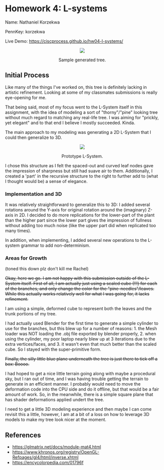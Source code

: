 # Homework 4: L-systems
Name: Nathaniel Korzekwa

PennKey: korzekwa

Live Demo: https://ciscprocess.github.io/hw04-l-systems/

<p align="center">
  <img src="https://user-images.githubusercontent.com/6472567/139194074-df0bc516-28ec-48e5-a916-5f169ea93197.png">
</p>
<p align="center">Sample generated tree.</p>

## Initial Process
Like many of the things I've worked on, this tree is definitely lacking in artistic
refinement. Looking at some of my classmates submissions is really eye-opening
for me.

That being said, most of my focus went to the L-System itself in this assignment,
with the idea of modeling a sort of "thorny"/"pine" looking tree without much
regard to matching any real-life tree. I was aiming for "prickly, yet elegant"
and to that end I believe I mostly succeeded. Kinda.

The main approach to my modeling was generating a 2D L-System that I could then
generalize to 3D.

<p align="center">
  <img src="https://user-images.githubusercontent.com/6472567/139194830-5ceb4154-85ef-4340-81c7-f21941e9466f.png">
</p>
<p align="center">Prototype L-System.</p>

I chose this structure as I felt the spaced-out and curved leaf nodes gave the
impression of sharpness but still had suave air to them. Additionally, I created
a 'part' in the recursive structure to the right to further add to (what I
thought would be) a sense of elegance.

### Implementation and 3D
It was relatively straightforward to generalize this to 3D: I added several
rotations around the Y-axis for original rotation around the (imaginary) Z-axis
in 2D. I decided to do more replications for the lower-part of the plant than
the higher part since the lower part gives the impression of fullness without
adding too much noise (like the upper part did when replicated too many times).

In addition, when implementing, I added several new operations to the L-system
grammar to add non-determinism.

### Areas for Growth
(toned this down plz don't kill me Rachel)

~~Okay, here we go. I am not happy with this submission outside of the L-System
itself. First of all, I am actually just using a scaled cube (!!!) for each of
the branches, and only change the color for the "pine-needles"/leaves. While
this actually works relatively well for what I was going for, it lacks refinement.~~

I am using a simple, deformed cube to represent both the leaves and the trunk
portions of my tree.

I had actually used Blender for the first time to generate a simple cylinder
to use for the branches, but this blew up for a number of reasons: 1. the Mesh
loader was NOT loading the .obj file exported by blender properly, 2. when
using the cylinder, my poor laptop nearly blew up at 3 iterations due to the
extra vertices/faces, and 3. it wasn't even that much better than the scaled
cube. So I stayed with the super-primitive form.

~~Finally, the silly little blue plane underneath the tree is just there to tick
off a box: Boooo.~~

I had hoped to get a nice little terrain going along with maybe a procedural sky,
but I ran out of time, and I was having trouble getting the terrain to generate
in an efficient manner. I probably would need to move the deformation code into
the CPU side and do it offline, but that would be a fair amount of work. So, in
the meanwhile, there is a simple square plane that has shader deformations applied
undert the tree.

I need to get a little 3D modeling experience and then maybe I can come revisit
this a little, however, I am at a bit of a loss on how to leverage 3D models to 
make my tree look nicer at the moment.

## References
- https://glmatrix.net/docs/module-mat4.html
- https://www.khronos.org/registry/OpenGL-Refpages/gl4/html/inverse.xhtml
- https://encycolorpedia.com/01796f